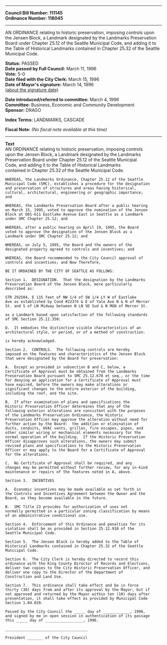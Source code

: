 * * * * *  
  
**Council Bill Number: [](#h0)[](#h2)111145**   
**Ordinance Number: 118045**  
  
* * * * *  
  
AN ORDINANCE relating to historic preservation, imposing controls upon the Jensen Block, a Landmark designated by the Landmarks Preservation Board under Chapter 25.12 of the Seattle Municipal Code, and adding it to the Table of Historical Landmarks contained in Chapter 25.32 of the Seattle Municipal Code.  
  
**Status:** PASSED   
**Date passed by Full Council:** March 11, 1996   
**Vote:** 5-0   
**Date filed with the City Clerk:** March 15, 1996   
**Date of Mayor's signature:** March 14, 1996   
[(about the signature date)](/~public/approvaldate.htm)   
  
  
**Date introduced/referred to committee:** March 4, 1996   
**Committee:** Business, Economic and Community Development   
**Sponsor:** DRAGO   
  
**Index Terms:** LANDMARKS, CASCADE  
  
**Fiscal Note:** *(No fiscal note available at this time)*  
  
* * * * *  
  
**Text**  
    AN ORDINANCE relating to historic preservation, imposing controls  
    upon the Jensen Block, a Landmark designated by the Landmarks  
    Preservation Board under Chapter 25.12 of the Seattle Municipal  
    Code, and adding it to the Table of Historical Landmarks  
    contained in Chapter 25.32 of the Seattle Municipal Code.  
  
    WHEREAS, the Landmarks Ordinance, Chapter 25.12 of the Seattle  
    Municipal Code (SMC), establishes a procedure for the designation  
    and preservation of structures and areas having historical,  
    cultural, architectural, engineering or geographic importance;  
    and  
  
    WHEREAS, the Landmarks Preservation Board after a public hearing  
    on March 15, 1995, voted to approve the nomination of the Jensen  
    Block at 601-611 Eastlake Avenue East in Seattle as a Landmark  
    under SMC Chapter 25.12; and  
  
    WHEREAS, after a public hearing on April 19, 1995, the Board  
    voted to approve the designation of the Jensen Block as a  
    Landmark under SMC Chapter 25.12; and  
  
    WHEREAS, on July 5, 1995, the Board and the owners of the  
    designated property agreed to controls and incentives; and  
  
    WHEREAS, the Board recommended to the City Council approval of  
    controls and incentives; and Now Therefore,  
  
    BE IT ORDAINED BY THE CITY OF SEATTLE AS FOLLOWS:  
  
    Section 1.  DESIGNATION.  That the designation by the Landmarks  
    Preservation Board of the Jensen Block, more particularly  
    described as:  
  
    STR 292504, E 115 feet of NW 1/4 of SW 1/4 LY W of Eastlake  
    Ave as established by Cond #23374 & E of Yale Ave N & N of Mercer  
    St. and S of LN Midway between N LN SD Sud & N MGN of Mercer St.  
  
    as a Landmark based upon satisfaction of the following standards  
    of SMC Section 25.12.350:  
  
    D.  It embodies the distinctive visible characteristics of an  
    architectural style, or period, or of a method of construction.  
  
    is hereby acknowledged.  
  
    Section 2.  CONTROLS.  The following controls are hereby  
    imposed on the features and characteristics of the Jensen Block  
    that were designated by the Board for preservation:  
  
    A.  Except as provided in subsection B and C, below, a  
    Certificate of Approval must be obtained from the Landmarks  
    Preservation Board pursuant to SMC 25.12.670 et seq., or the time  
    for denying an application for a Certificate of Approval must  
    have expired, before the owners may make alterations or  
    significant changes to the entire exterior of the building,  
    including the roof, and the site.  
  
    B.  If after examination of plans and specifications the  
    Historic Preservation Officer determines that any of the  
    following exterior alterations are consistent with the purposes  
    of the Landmarks Preservation Ordinance, the Historic  
    Preservation Officer may approve the alteration without need for  
    further action by the Board:  the addition or elimination of  
    ducts, conduits, HVAC vents, grilles, fire escapes, pipes, and  
    other similar wiring or mechanical elements necessary for the  
    normal operation of the building.  If the Historic Preservation  
    Officer disapproves such alterations, the owners may submit  
    revised plans and specifications to the Historic Preservation  
    Officer or may apply to the Board for a Certificate of Approval  
    for the alterations.  
  
    C.  No Certificate of Approval shall be required, and any  
    changes may be permitted without further review, for any in-kind  
    maintenance or repairs of the features noted in A, above.  
  
    Section 3.  INCENTIVES  
  
    A.  Economic incentives may be made available as set forth in  
    the Controls and Incentives Agreement between the Owner and the  
    Board, as they become available in the future.  
  
    B.  SMC Title 23 provides for authorization of uses not  
    normally permitted in a particular zoning classification by means  
    of an administrative conditional use.  
  
    Section 4.  Enforcement of this Ordinance and penalties for its  
    violation shall be as provided in Section 25.12.910 of the  
    Seattle Municipal Code.  
  
    Section 5.  The Jensen Block is hereby added to the Table of  
    Historical Landmarks contained in Chapter 25.32 of the Seattle  
    Municipal Code.  
  
    Section 6.  The City Clerk is hereby directed to record this  
    ordinance with the King County Director of Records and Elections,  
    deliver two copies to the City Historic Preservation Officer, and  
    deliver one copy to the Director of the Department of  
    Construction and Land Use.  
  
    Section 7.  This ordinance shall take effect and be in force  
    thirty (30) days from and after its approval by the Mayor, but if  
    not approved and returned by the Mayor within ten (10) days after  
    presentation, it shall take effect as provided by Municipal Code  
    Section 1.04.020.  
  
    Passed by the City Council the _____ day of ____________, 1996,  
    and signed by me in open session in authentication of its passage  
    this _____ day of _________________, 1996.  
  
    _____________________________________  
  
    President _______ of the City Council  
